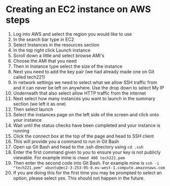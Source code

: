 # Creating an EC2 instance on AWS steps

1. Log into AWS and select the region you would like to use
2. In the search bar type in EC2
3. Select Instances in the resources section
4. In the top right click Launch instance
5. Scroll down a little and select browse AMI's
6. Choose the AMI that you need
7. Then in Instance type select the size of the instance
8. Next you need to add the key pair (we had already made one on Git called tech221)
9. In network settings we need to select what we allow SSH traffic from and it can never be left on anywhere. Use the drop down to select My IP
10. Underneath that also select allow HTTP traffic from the internet
11. Next select how many instances you want to launch in the summary section (we left it as one)
12. Then select launch
13. Select the instances page on the left side of the screen and click onto your instance
14. Wait until the status checks have been completed and your instance is running
15. Click the connect box at the top of the page and head to SSH client
16. This will provide you a command to run in Git Bash
17. Open up Git Bash and head to the .ssh directory using ```cd .ssh```
18. Enter the first command given to you to ensure your key is not publicly viewable. For example mine is ```chmod 400 tech221.pem```
19. Then enter the second code into Git Bash. For example mine is ```ssh -i "tech221.pem" ubuntu@ec2-3-253-95-0.eu-west-1.compute.amazonaws.com```
20. If you are doing this for the first time you may be prompted to select an option, please select yes. This should not happen in the future.
